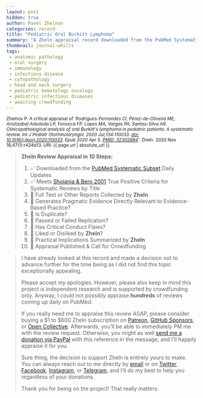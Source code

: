```yaml
---
layout: post
hidden: true
author: Pavel Zhelnov
categories: record
title: "Pediatric Oral Burkitt Lymphoma"
summary: "A Zheln appraisal record downloaded from the PubMed Systematic Subset daily updates."
thumbnail: journal-whills
tags:
 - anatomic pathology
 - oral surgery
 - immunology
 - infectious disease
 - cytopathology
 - head and neck surgery
 - pediatric hematology oncology
 - pediatric infectious diseases
 - awaiting crowdfunding
---
```


<small id="citation">Zhelnov P. A critical appraisal of _‘Rodrigues-Fernandes CI, Pérez-de-Oliveira ME, Aristizabal Arboleda LP, Fonseca FP, Lopes MA, Vargas PA, Santos-Silva AR. Clinicopathological analysis of oral Burkitt's lymphoma in pediatric patients: A systematic review. Int J Pediatr Otorhinolaryngol. 2020 Jul;134:110033. [doi: 10.1016/j.ijporl.2020.110033](https://doi.org/10.1016/j.ijporl.2020.110033). Epub 2020 Apr 5. [PMID: 32302884](https://pubmed.gov/32302884)’._ Zheln. 2020 Nov 18;47(1):r434d13. URI: {{ page.url | absolute_url }}.</small>

> **Zheln Review Appraisal in 10 Steps:**
>
> 1. ✅ Downloaded from the [PubMed Systematic Subset](https://github.com/p1m-ortho/qs-global-ortho-search-queries/blob/global-sr-query/README.md) Daily Updates
> 2. ✅ Meets [Shojania & Bero 2001](https://www.researchgate.net/publication/11820967_Taking_Advantage_of_the_Explosion_of_Systematic_Reviews_An_Efficient_MEDLINE_Search_Strategy) True Positive Criteria for Systematic Reviews by Title
> 3. 🔄 Full Text or Other Reports Collected by **Zheln**
> 4. 🔄 Generates Pragmatic Evidence Directly Relevant to Evidence-Based Practice?
> 5. 🔄 Is Duplicate?
> 6. 🔄 Passed or Failed Replication?
> 7. 🔄 Has Critical Conduct Flaws?
> 8. 🔄 Liked or Disliked by **Zheln**?
> 9. 🔄 Practical Implications Summarized by **Zheln**
> 10. 🔄 Appraisal Published & Call for Crowdfunding

> I have already looked at this record and made a decision not to advance further for the time being as I did not find this topic exceptionally appealing.
>
> Please accept my apologies. However, please also keep in mind this project is independent research and is supported by crowdfunding only. Anyway, I could not possibly appraise **hundreds** of reviews coming up daily on PubMed.
> 
> If you really need me to appraise this review ASAP, please consider buying a $1 to $600 Zheln subscription on [Patreon](https://patreon.com/zheln), [GitHub Sponsors](https://github.com/sponsors/drzhelnov), or [Open Collective](https://opencollective.com/zheln). Afterwards, you’ll be able to immediately PM me with the review request. Otherwise, you might as well [send me a donation via PayPal](https://paypal.me/pjelnov) with this reference in the message, and I’ll happily appraise it for you.
> 
> Sure thing, the decision to support Zheln is entirely yours to make. You can always reach out to me directly by [email](mailto:pavel@zheln.com) or on [Twitter](https://twitter.com/drzhelnov), [Facebook](https://facebook.com/drzhelnov), [Instagram](https://instagram.com/igzheln), or [Telegram](https://t.me/drzhelnov), and I’ll do my best to help you regardless of your donations.
> 
> Thank you for being on the project! That really matters.
